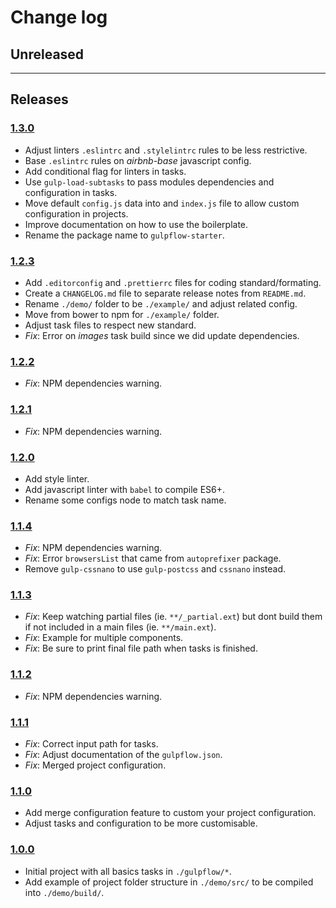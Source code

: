 # Change log

## Unreleased

---

## Releases

### [1.3.0](https://github.com/Essomia/gulpflow-starterpare1.2.3...1.3.0)

- Adjust linters `.eslintrc` and `.stylelintrc` rules to be less restrictive.
- Base `.eslintrc` rules on _airbnb-base_ javascript config.
- Add conditional flag for linters in tasks.
- Use `gulp-load-subtasks` to pass modules dependencies and configuration in tasks.
- Move default `config.js` data into and `index.js` file to allow custom configuration in projects.
- Improve documentation on how to use the boilerplate.
- Rename the package name to `gulpflow-starter`.

### [1.2.3](https://github.com/Essomia/gulpflow-starterpare/1.2.2...1.2.3)

- Add `.editorconfig` and `.prettierrc` files for coding standard/formating.
- Create a `CHANGELOG.md` file to separate release notes from `README.md`.
- Rename `./demo/` folder to be `./example/` and adjust related config.
- Move from bower to npm for `./example/` folder.
- Adjust task files to respect new standard.
- _Fix_: Error on _images_ task build since we did update dependencies.

### [1.2.2](https://github.com/Essomia/gulpflow-starterpare/1.2.1...1.2.2)

- _Fix_: NPM dependencies warning.

### [1.2.1](https://github.com/Essomia/gulpflow-starterpare/1.2.0...1.2.1)

- _Fix_: NPM dependencies warning.

### [1.2.0](https://github.com/Essomia/gulpflow-starterpare/1.1.4...1.2.0)

- Add style linter.
- Add javascript linter with `babel` to compile ES6+.
- Rename some configs node to match task name.

### [1.1.4](https://github.com/Essomia/gulpflow-starterpare/1.1.3...1.1.4)

- _Fix_: NPM dependencies warning.
- _Fix_: Error `browsersList` that came from `autoprefixer` package.
- Remove `gulp-cssnano` to use `gulp-postcss` and `cssnano` instead.

### [1.1.3](https://github.com/Essomia/gulpflow-starterpare/1.1.2...1.1.3)

- _Fix_: Keep watching partial files (ie. `**/_partial.ext`) but dont build them if not included in a main files (ie. `**/main.ext`).
- _Fix_: Example for multiple components.
- _Fix_: Be sure to print final file path when tasks is finished.

### [1.1.2](https://github.com/Essomia/gulpflow-starterpare/1.1.1...1.1.2)

- _Fix_: NPM dependencies warning.

### [1.1.1](https://github.com/Essomia/gulpflow-starterpare/1.1.0...1.1.1)

- _Fix_: Correct input path for tasks.
- _Fix_: Adjust documentation of the `gulpflow.json`.
- _Fix_: Merged project configuration.

### [1.1.0](https://github.com/Essomia/gulpflow-starterpare/1.0.0...1.1.0)

- Add merge configuration feature to custom your project configuration.
- Adjust tasks and configuration to be more customisable.

### [1.0.0](https://github.com/Essomia/gulpflow-startere/1.0.0)

- Initial project with all basics tasks in `./gulpflow/*`.
- Add example of project folder structure in `./demo/src/` to be compiled into `./demo/build/`.
